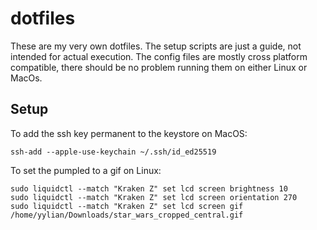 # dotfiles

These are my very own dotfiles. The setup scripts are just a guide, not intended
for actual execution. The config files are mostly cross platform compatible,
there should be no problem running them on either Linux or MacOs.

## Setup

To add the ssh key permanent to the keystore on MacOS:
```
ssh-add --apple-use-keychain ~/.ssh/id_ed25519
```

To set the pumpled to a gif on Linux:
```
sudo liquidctl --match "Kraken Z" set lcd screen brightness 10
sudo liquidctl --match "Kraken Z" set lcd screen orientation 270
sudo liquidctl --match "Kraken Z" set lcd screen gif /home/yylian/Downloads/star_wars_cropped_central.gif
```